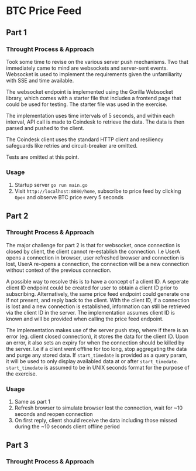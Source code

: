 # BTC Price Feed

## Part 1

### Throught Process & Approach

Took some time to revise on the various server push mechanisms. Two that immediately came to mind are websockets and server-sent events. Websocket is used to implement the requirements given the unfamiliarity with SSE and time available.

The websocket endpoint is implemented using the Gorilla Websocket library, which comes with a starter file that includes a frontend page that could be used for testing. The starter file was used in the exercise.

The implementation uses time intervals of 5 seconds, and within each interval, API call is made to Coindesk to retrieve the data. The data is then parsed and pushed to the client.

The Coindesk client uses the standard HTTP client and resiliency safeguards like retries and circuit-breaker are omitted.

Tests are omitted at this point.

### Usage
1. Startup server `go run main.go`
1. Visit `http://localhost:8080/home`, subscribe to price feed by clicking `Open` and observe BTC price every 5 seconds

## Part 2

### Throught Process & Approach

The major challenge for part 2 is that for websocket, once connection is closed by client, the client cannot re-establish the connection. I.e UserA opens a connection in browser, user refreshed browser and connection is lost, UserA re-opens a connection, the connection will be a new connection without context of the previous connection.

A possible way to resolve this is to have a concept of a client ID. A seperate client ID endpoint could be created for user to obtain a client ID prior to subscribing. Alternatively, the same price feed endpoint could generate one if not present, and reply back to the client. With the client ID, if a connection is lost and a new connection is established, information can still be retrieved via the client ID in the server. The implementation assumes client ID is known and will be provided when calling the price feed endpoint.

The implementation makes use of the server push step, where if there is an error (eg. client closed connection), it stores the data for the client ID. Upon an error, it also sets an expiry for when the connection should be killed by the server. I.e if a client went offline for too long, stop aggregating the data and purge any stored data. If `start_timedate` is provided as a query param, it will be used to only display availabled data at or after `start_timedate`. `start_timedate` is assumed to be in UNIX seconds format for the purpose of the exercise.

### Usage
1. Same as part 1
1. Refresh browser to simulate browser lost the connection, wait for ~10 seconds and reopen connection
1. On first reply, client should receive the data including those missed during the ~10 seconds client offline period

## Part 3

### Throught Process & Approach

